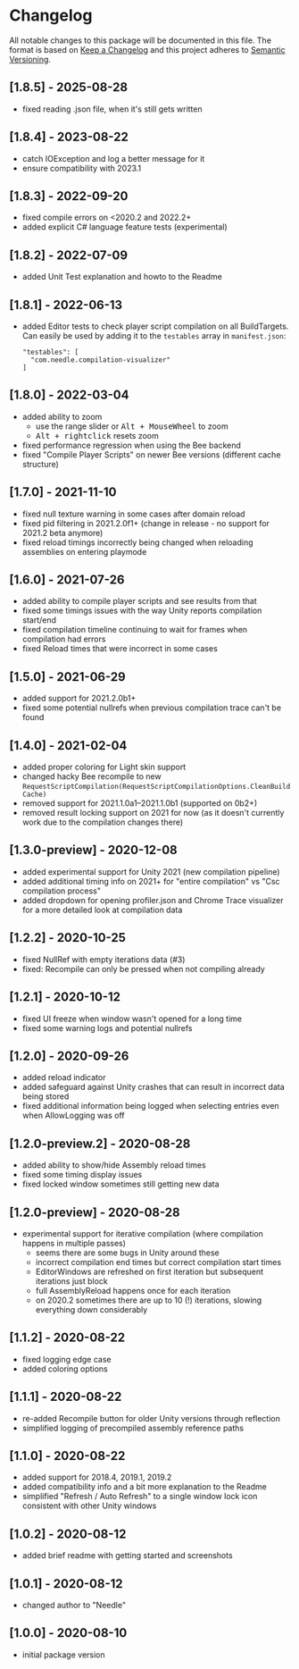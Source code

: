 # Changelog
All notable changes to this package will be documented in this file.
The format is based on [Keep a Changelog](http://keepachangelog.com/en/1.0.0/) and this project adheres to [Semantic Versioning](http://semver.org/spec/v2.0.0.html).

## [1.8.5] - 2025-08-28
- fixed reading .json file, when it's still gets written 

## [1.8.4] - 2023-08-22
- catch IOException and log a better message for it
- ensure compatibility with 2023.1

## [1.8.3] - 2022-09-20
- fixed compile errors on <2020.2 and 2022.2+
- added explicit C# language feature tests (experimental)

## [1.8.2] - 2022-07-09
- added Unit Test explanation and howto to the Readme

## [1.8.1] - 2022-06-13
- added Editor tests to check player script compilation on all BuildTargets. 
  Can easily be used by adding it to the `testables` array in `manifest.json`:
  ```
  "testables": [
    "com.needle.compilation-visualizer"
  ]
  ```

## [1.8.0] - 2022-03-04
- added ability to zoom
  - use the range slider or <kbd>Alt + MouseWheel</kbd> to zoom
  - <kbd>Alt + rightclick</kbd> resets zoom
- fixed performance regression when using the Bee backend
- fixed "Compile Player Scripts" on newer Bee versions (different cache structure)

## [1.7.0] - 2021-11-10
- fixed null texture warning in some cases after domain reload
- fixed pid filtering in 2021.2.0f1+ (change in release - no support for 2021.2 beta anymore)
- fixed reload timings incorrectly being changed when reloading assemblies on entering playmode

## [1.6.0] - 2021-07-26
- added ability to compile player scripts and see results from that
- fixed some timings issues with the way Unity reports compilation start/end
- fixed compilation timeline continuing to wait for frames when compilation had errors
- fixed Reload times that were incorrect in some cases

## [1.5.0] - 2021-06-29
- added support for 2021.2.0b1+
- fixed some potential nullrefs when previous compilation trace can't be found

## [1.4.0] - 2021-02-04
- added proper coloring for Light skin support
- changed hacky Bee recompile to new `RequestScriptCompilation(RequestScriptCompilationOptions.CleanBuildCache)`
- removed support for 2021.1.0a1–2021.1.0b1 (supported on 0b2+)
- removed result locking support on 2021 for now (as it doesn't currently work due to the compilation changes there)

## [1.3.0-preview] - 2020-12-08
- added experimental support for Unity 2021 (new compilation pipeline)
- added additional timing info on 2021+ for "entire compilation" vs "Csc compilation process"
- added dropdown for opening profiler.json and Chrome Trace visualizer for a more detailed look at compilation data

## [1.2.2] - 2020-10-25
- fixed NullRef with empty iterations data (#3)
- fixed: Recompile can only be pressed when not compiling already

## [1.2.1] - 2020-10-12
- fixed UI freeze when window wasn't opened for a long time
- fixed some warning logs and potential nullrefs

## [1.2.0] - 2020-09-26
- added reload indicator
- added safeguard against Unity crashes that can result in incorrect data being stored
- fixed additional information being logged when selecting entries even when AllowLogging was off

## [1.2.0-preview.2] - 2020-08-28
- added ability to show/hide Assembly reload times
- fixed some timing display issues
- fixed locked window sometimes still getting new data

## [1.2.0-preview] - 2020-08-28
- experimental support for iterative compilation (where compilation happens in multiple passes)
  - seems there are some bugs in Unity around these
  - incorrect compilation end times but correct compilation start times
  - EditorWindows are refreshed on first iteration but subsequent iterations just block
  - full AssemblyReload happens once for each iteration
  - on 2020.2 sometimes there are up to 10 (!) iterations, slowing everything down considerably

## [1.1.2] - 2020-08-22
- fixed logging edge case
- added coloring options

## [1.1.1] - 2020-08-22
- re-added Recompile button for older Unity versions through reflection
- simplified logging of precompiled assembly reference paths

## [1.1.0] - 2020-08-22
- added support for 2018.4, 2019.1, 2019.2
- added compatibility info and a bit more explanation to the Readme
- simplified "Refresh / Auto Refresh" to a single window lock icon consistent with other Unity windows

## [1.0.2] - 2020-08-12
- added brief readme with getting started and screenshots

## [1.0.1] - 2020-08-12
- changed author to "Needle"

## [1.0.0] - 2020-08-10
- initial package version